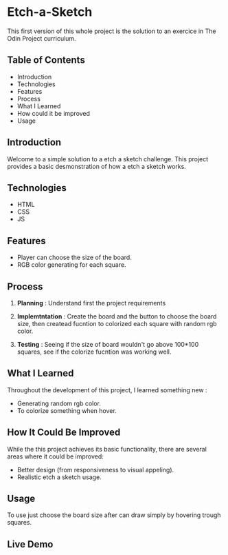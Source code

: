 # Etch-a-Sketch

This first version of this whole project is the solution to an exercice in The Odin Project curriculum.

## Table of Contents

- Introduction
- Technologies
- Features
- Process
- What I Learned
- How could it be improved
- Usage

## Introduction
Welcome to a simple solution to a etch a sketch challenge. This project provides a basic desmonstration of how a etch a sketch works.

## Technologies
- HTML
- CSS 
- JS

## Features
- Player can choose the size of the board.
- RGB color generating for each square.

## Process 
1. **Planning** : Understand first the project requirements

2. **Implemtntation** : Create the board and the button to choose the board size, then createad fucntion to colorized each square with random rgb color.

3. **Testing** : Seeing if the size of board wouldn't go above 100*100 squares, see if the colorize fucntion was working well.

## What I Learned 
Throughout the development of this project, I learned something new : 
- Generating random rgb color.
- To colorize something when hover.

## How It Could Be Improved
While the this project achieves its basic functionality, there are several areas where it could be improved:

- Better design (from responsiveness to visual appeling).
- Realistic etch a sketch usage.

## Usage
To use just choose the board size after can draw simply by hovering trough squares.

## Live Demo
